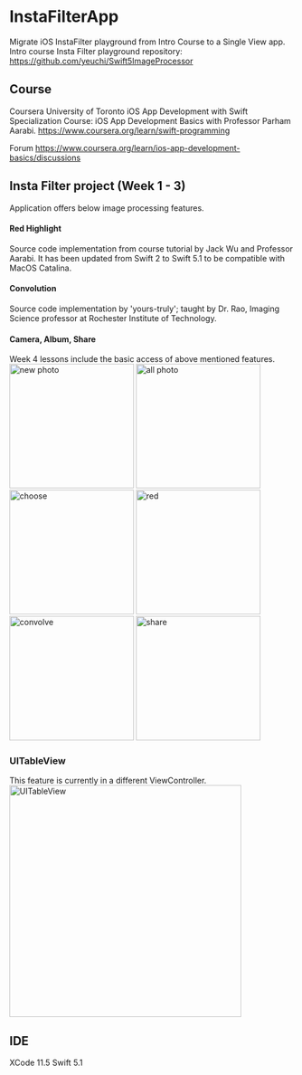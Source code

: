 # InstaFilterApp
Migrate iOS InstaFilter playground from Intro Course to a Single View app.
Intro course Insta Filter playground repository: https://github.com/yeuchi/Swift5ImageProcessor

## Course
Coursera University of Toronto iOS App Development with Swift Specialization
Course: iOS App Development Basics with Professor Parham Aarabi. https://www.coursera.org/learn/swift-programming

Forum https://www.coursera.org/learn/ios-app-development-basics/discussions

## Insta Filter project (Week 1 - 3)
Application offers below image processing features.

#### Red Highlight
Source code implementation from course tutorial by Jack Wu and Professor Aarabi.
It has been updated from Swift 2 to Swift 5.1 to be compatible with MacOS Catalina.

#### Convolution
Source code implementation by 'yours-truly'; taught by Dr. Rao, Imaging Science professor at Rochester Institute of Technology.  

#### Camera, Album, Share
Week 4 lessons include the basic access of above mentioned features. \
<img width="220" alt="new photo" src="https://user-images.githubusercontent.com/1282659/83980207-7c991c00-a8d9-11ea-9f19-0d587d5ab5a4.png"> <img width="220" alt="all photo" src="https://user-images.githubusercontent.com/1282659/83980214-83279380-a8d9-11ea-84d9-0d1fef7080cf.png"> <img width="220" alt="choose" src="https://user-images.githubusercontent.com/1282659/83980215-87ec4780-a8d9-11ea-972d-e36d6e9afc68.png"> <img width="220" alt="red" src="https://user-images.githubusercontent.com/1282659/83980222-8de22880-a8d9-11ea-8652-978f6033a87d.png"> <img width="220" alt="convolve" src="https://user-images.githubusercontent.com/1282659/83980225-92a6dc80-a8d9-11ea-81e6-521a807f70cc.png"> <img width="220" alt="share" src="https://user-images.githubusercontent.com/1282659/83980226-95a1cd00-a8d9-11ea-81b9-8781b3ce37c9.png"> 

### UITableView
This feature is currently in a different ViewController. \
<img width="410" alt="UITableView" src="https://user-images.githubusercontent.com/1282659/83980227-99cdea80-a8d9-11ea-9fe6-0dc82b36974a.png">


## IDE
XCode 11.5 Swift 5.1
